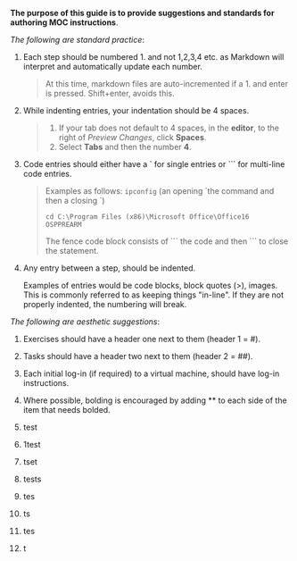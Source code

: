 **The purpose of this guide is to provide suggestions and standards for authoring MOC instructions**.

_The following are standard practice_:

1. Each step should be numbered 1. and not 1,2,3,4 etc. as Markdown will interpret and automatically update each number. 

	>At this time, markdown files are auto-incremented if a 1\. and enter is pressed. Shift+enter, avoids this. 
	
1. While indenting entries, your indentation should be 4 spaces. 
	> 1. If your tab does not default to 4 spaces, in the **editor**, to the right of *Preview Changes*, click **Spaces**. 
	> 1. Select **Tabs** and then the number **4**. 
	
1. Code entries should either have a \` for single entries or \`\`\` for multi-line code entries. 

    >Examples as follows:
    > `ipconfig` (an opening \`the command and then a closing \`)
    > 
    > ```
    > cd C:\Program Files (x86)\Microsoft Office\Office16
    > OSPPREARM
    > ```
    > The fence code block consists of \``` the code and then \``` to close the statement. 
  
1. Any entry between a step, should be indented.  

    Examples of entries would be code blocks, block quotes (>), images.  This is commonly referred to as keeping things "in-line".  If they are not properly indented, the numbering will break. 
    
_The following are aesthetic suggestions_:

1. Exercises should have a header one next to them (header 1 = #). 
1. Tasks should have a header two next to them (header 2 = ##). 
1. Each initial log-in (if required) to a virtual machine, should have log-in instructions. 
1. Where possible, bolding is encouraged by adding ** to each side of the item that needs bolded. 


1. test
2. 1test
3. tset
4. tests
5. tes
6. ts
7. tes
8. t
